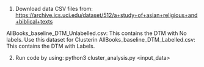 1. Download data CSV files from: https://archive.ics.uci.edu/dataset/512/a+study+of+asian+religious+and+biblical+texts

AllBooks_baseline_DTM_Unlabelled.csv:
This contains the DTM with No labels. Use this dataset for Clusterin
AllBooks_baseline_DTM_Labelled.csv:
This contains the DTM with Labels.

2. Run code by using: python3 cluster_analysis.py <input_data> <number of clusters>
